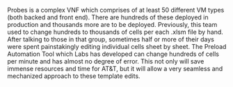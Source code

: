 Probes is a complex VNF which comprises of at least 50 different VM types (both backed and front end). There are hundreds of these deployed in production and thousands more are to be deployed. Previously, this team used to change hundreds to thousands of cells per each .xlsm file by hand. After talking to those in that group, sometimes half or more of their days were spent painstakingly editing individual cells sheet by sheet. The Preload Automation Tool which Labs has developed can change hundreds of cells per minute and has almost no degree of error. This not only will save immense resources and time for AT&T, but it will allow a very seamless and mechanized approach to these template edits.






